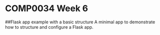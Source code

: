 # COMP0034 Week 6
##Flask app example with a basic structure
A minimal app to demonstrate how to structure and configure a Flask app.
